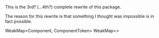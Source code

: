 This is the 3rd? (...4th?) complete rewrite of this package.

The reason for this rewrite is that something I thought was impossible is in
fact possible.

WeakMap<Component, ComponentToken>
WeakMap<>
